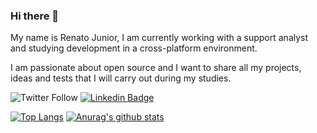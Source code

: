 ### Hi there 👋

My name is Renato Junior, I am currently working with a support analyst and studying development in a cross-platform environment.

I am passionate about open source and I want to share all my projects, ideas and tests that I will carry out during my studies.

<!--
**rntjr/rntjr** is a ✨ _special_ ✨ repository because its `README.md` (this file) appears on your GitHub profile.

Here are some ideas to get you started:

- 🔭 I’m currently working on ...
- 🌱 I’m currently learning ...
- 👯 I’m looking to collaborate on ...
- 🤔 I’m looking for help with ...
- 💬 Ask me about ...
- 📫 How to reach me: ...
- 😄 Pronouns: ...
- ⚡ Fun fact: ...
-->

![Twitter Follow](https://img.shields.io/twitter/follow/_rntjr?label=Renato%20Junior&style=social)
[![Linkedin Badge](https://img.shields.io/badge/-Renato_Junior-blue?style=flat-square&logo=Linkedin&logoColor=white&link=www.linkedin.com/in/rntjr)](www.linkedin.com/in/rntjr/)

[![Top Langs](https://github-readme-stats.vercel.app/api/top-langs/?username=rntjr&layout=compact)](https://github.com/anuraghazra/github-readme-stats)
[![Anurag's github stats](https://github-readme-stats.vercel.app/api?username=rntjr)](https://github.com/anuraghazra/github-readme-stats)
